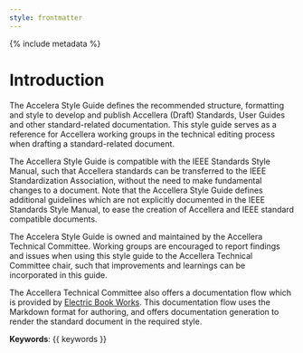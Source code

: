 ```yaml
---
style: frontmatter
---
```

{% include metadata %}

# Introduction

The Accelera Style Guide defines the recommended structure, formatting and style to develop and publish Accellera (Draft) Standards, User Guides and other standard-related documentation. This style guide serves as a reference for Accellera working groups in the technical editing process when drafting a standard-related document.

The Accellera Style Guide is compatible with the IEEE Standards Style Manual, such that Accellera standards can be transferred to the IEEE Standardization Association, without the need to make fundamental changes to a document.
Note that the Accellera Style Guide defines additional guidelines which are not explicitly documented in the IEEE Standards Style Manual, to ease the creation of Accellera and IEEE standard compatible documents.

The Accelera Style Guide is owned and maintained by the Accellera Technical Committee. Working groups are encouraged to report findings and issues when using this style guide to the Accellera Technical Committee chair, such that improvements and learnings can be incorporated in this guide.

The Accellera Technical Committee also offers a documentation flow which is provided by [Electric Book Works](https://electricbookworks.com/). This documentation flow uses the Markdown format for authoring, and offers documentation generation to render the standard document in the required style.

**Keywords**: {{ keywords }}
